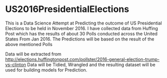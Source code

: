 # US2016PresidentialElections

This is a Data Science Attempt at Predicting the outcome of US Presidential Elections to be held in November 2016.
I have collected data from Huffing Post which has the results of about 30 Polls conducted across the United States From Jan 2016.
The Predictions will be based on the result of the above mentioned Polls

Data will be extracted from http://elections.huffingtonpost.com/pollster/2016-general-election-trump-vs-clinton
Data will be Tidied, Wrangled and the resulting dataset will be used for building models for Prediction. 


